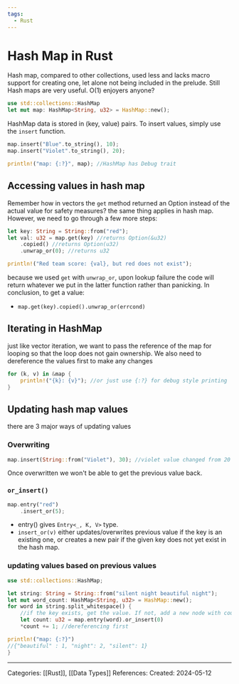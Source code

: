 ```yaml
---
tags:
  - Rust
---
```

# Hash Map in Rust
Hash map, compared to other collections, used less and lacks macro support for creating one, let alone not being included in the prelude. Still Hash maps are very useful. O(1) enjoyers anyone?
```rust
use std::collections::HashMap
let mut map: HashMap<String, u32> = HashMap::new();
```
HashMap data is stored in (key, value) pairs. 
To insert values, simply use the ```insert``` function.
```rust
map.insert("Blue".to_string(), 10);
map.insert("Violet".to_string(), 20);

println!("map: {:?}", map); //HashMap has Debug trait
```

## Accessing values in hash map
Remember how in vectors the ```get``` method returned an Option instead of the actual value for safety measures? the same thing applies in hash map. However, we need to go through a few more steps:
```rust
let key: String = String::from("red");
let val: u32 = map.get(key) //returns Option(&u32)
	.copied() //returns Option(u32)
	.unwrap_or(0); //returns u32

println!("Red team score: {val}, but red does not exist");
```
because we used ```get``` with ```unwrap_or```, upon lookup failure the code will return whatever we put in the latter function rather than panicking. In conclusion, to get a value:
- ```map.get(key).copied().unwrap_or(errcond)```

## Iterating in HashMap
just like vector iteration, we want to pass the reference of the map for looping so that the loop does not gain ownership. We also need to dereference the values first to make any changes
```rust
for (k, v) in &map {
	println!("{k}: {v}"); //or just use {:?} for debug style printing
}
```

## Updating hash map values
there are 3 major ways of updating values

### Overwriting

```rust
map.insert(String::from("Violet"), 30); //violet value changed from 20 to 30
```
Once overwritten we won't be able to get the previous value back.

### ```or_insert()```

```rust
map.entry("red")
	.insert_or(5);
```
- entry() gives ```Entry<_, K, V>``` type.
- ```insert_or(v)``` either updates/overwrites previous value if the key is an existing one, or creates a new pair if the given key does not yet exist in the hash map.

### updating values based on previous values

```rust
use std::collections::HashMap;

let string: String = String::from("silent night beautiful night");
let mut word_count: HashMap<String, u32> = HashMap::new();
for word in string.split_whitespace() {
	//if the key exists, get the value. If not, add a new node with count 0
	let count: u32 = map.entry(word).or_insert(0)
	*count += 1; //dereferencing first

println!("map: {:?}")
//{"beautiful" : 1, "night": 2, "silent": 1}
}
```


---
Categories: [[Rust]], [[Data Types]]
References:
Created: 2024-05-12